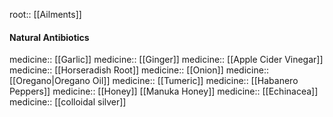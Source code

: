root:: [[Ailments]]


#### Natural Antibiotics
medicine:: [[Garlic]]
medicine:: [[Ginger]]
medicine:: [[Apple Cider Vinegar]]
medicine:: [[Horseradish Root]]
medicine:: [[Onion]]
medicine:: [[Oregano|Oregano Oil]]
medicine:: [[Tumeric]]
medicine:: [[Habanero Peppers]]
medicine:: [[Honey]] [[Manuka Honey]]
medicine:: [[Echinacea]]
medicine:: [[colloidal silver]]
